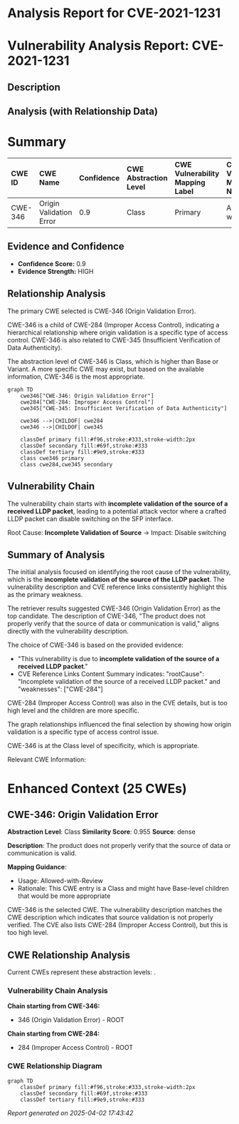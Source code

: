 # Analysis Report for CVE-2021-1231

# Vulnerability Analysis Report: CVE-2021-1231

## Description



## Analysis (with Relationship Data)

# Summary
| CWE ID    | CWE Name                                                                  | Confidence | CWE Abstraction Level | CWE Vulnerability Mapping Label | CWE-Vulnerability Mapping Notes |
| :-------- | :------------------------------------------------------------------------ | :--------- | :---------------------- | :------------------------------ | :------------------------------ |
| CWE-346   | Origin Validation Error                                                     | 0.9        | Class                   | Primary                         | Allowed-with-Review             |

## Evidence and Confidence

*   **Confidence Score:** 0.9
*   **Evidence Strength:** HIGH

## Relationship Analysis
The primary CWE selected is CWE-346 (Origin Validation Error).

CWE-346 is a child of CWE-284 (Improper Access Control), indicating a hierarchical relationship where origin validation is a specific type of access control. CWE-346 is also related to CWE-345 (Insufficient Verification of Data Authenticity).

The abstraction level of CWE-346 is Class, which is higher than Base or Variant. A more specific CWE may exist, but based on the available information, CWE-346 is the most appropriate.

```mermaid
graph TD
    cwe346["CWE-346: Origin Validation Error"]
    cwe284["CWE-284: Improper Access Control"]
    cwe345["CWE-345: Insufficient Verification of Data Authenticity"]
    
    cwe346 -->|CHILDOF| cwe284
    cwe346 -->|CHILDOF| cwe345

    classDef primary fill:#f96,stroke:#333,stroke-width:2px
    classDef secondary fill:#69f,stroke:#333
    classDef tertiary fill:#9e9,stroke:#333
    class cwe346 primary
    class cwe284,cwe345 secondary
```

## Vulnerability Chain
The vulnerability chain starts with **incomplete validation of the source of a received LLDP packet**, leading to a potential attack vector where a crafted LLDP packet can disable switching on the SFP interface.

Root Cause: **Incomplete Validation of Source** -> Impact: Disable switching

## Summary of Analysis
The initial analysis focused on identifying the root cause of the vulnerability, which is the **incomplete validation of the source of the LLDP packet**. The vulnerability description and CVE reference links consistently highlight this as the primary weakness.

The retriever results suggested CWE-346 (Origin Validation Error) as the top candidate. The description of CWE-346, "The product does not properly verify that the source of data or communication is valid," aligns directly with the vulnerability description.

The choice of CWE-346 is based on the provided evidence:
- "This vulnerability is due to **incomplete validation of the source of a received LLDP packet**."
- CVE Reference Links Content Summary indicates: "rootCause": "Incomplete validation of the source of a received LLDP packet." and "weaknesses": ["CWE-284"]

CWE-284 (Improper Access Control) was also in the CVE details, but is too high level and the children are more specific.

The graph relationships influenced the final selection by showing how origin validation is a specific type of access control issue.

CWE-346 is at the Class level of specificity, which is appropriate.

Relevant CWE Information:

# Enhanced Context (25 CWEs)

## CWE-346: Origin Validation Error
**Abstraction Level**: Class
**Similarity Score**: 0.955
**Source**: dense

**Description**:
The product does not properly verify that the source of data or communication is valid.

**Mapping Guidance**:
- Usage: Allowed-with-Review
- Rationale: This CWE entry is a Class and might have Base-level children that would be more appropriate

CWE-346 is the selected CWE. The vulnerability description matches the CWE description which indicates that source validation is not properly verified. The CVE also lists CWE-284 (Improper Access Control), but this is too high level.


## CWE Relationship Analysis

Current CWEs represent these abstraction levels: .


### Vulnerability Chain Analysis

**Chain starting from CWE-346:**
- 346 (Origin Validation Error) - ROOT


**Chain starting from CWE-284:**
- 284 (Improper Access Control) - ROOT



### CWE Relationship Diagram

```mermaid
graph TD
    classDef primary fill:#f96,stroke:#333,stroke-width:2px
    classDef secondary fill:#69f,stroke:#333
    classDef tertiary fill:#9e9,stroke:#333
```



*Report generated on 2025-04-02 17:43:42*
